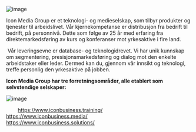 ![image](https://user-images.githubusercontent.com/54305689/194561274-37883623-4ea6-424b-aae3-be304a5229f2.png)

Icon Media Group er et teknologi- og medieselskap, som tilbyr produkter og tjenester til arbeidslivet. Vår kjernekompetanse er distribusjon fra bedrift til bedrift, på personnivå. Dette som følge av 25 år med erfaring fra direktemarkedsføring av kurs og konferanser mot yrkesaktive i fire land. 

‍
Vår leveringsevne er database- og teknologidrevet. Vi har unik kunnskap om segmentering, presisjonsmarkedsføring og dialog mot den enkelte arbeidstaker eller leder. Dermed kan du, gjennom vår innsikt og teknologi, treffe personlig den yrkesaktive på jobben.
‍

<b>Icon Media Group har tre forretningsområder, alle etablert som selvstendige selskaper:</b>

![image](https://user-images.githubusercontent.com/54305689/194513133-4fe30dd0-84b2-4cca-bc56-e3032c58822a.png)

&nbsp; &nbsp; &nbsp; &nbsp; 
https://www.iconbusiness.training/ &nbsp; &nbsp; &nbsp; &nbsp; &nbsp;  &nbsp; &nbsp; &nbsp; 
https://www.iconbusiness.media/ &nbsp; &nbsp; &nbsp; &nbsp; &nbsp; &nbsp; &nbsp; &nbsp; &nbsp; 
https://www.iconbusiness.solutions/
